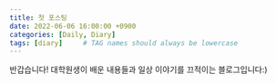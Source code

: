```yaml
---
title: 첫 포스팅
date: 2022-06-06 16:00:00 +0900
categories: [Daily, Diary]
tags: [diary]     # TAG names should always be lowercase
---
```


반갑습니다! 대학원생이 배운 내용들과 일상 이야기를 끄적이는 블로그입니다:) 